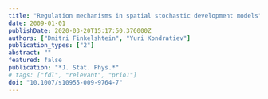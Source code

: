 ```yaml
---
title: "Regulation mechanisms in spatial stochastic development models"
date: 2009-01-01
publishDate: 2020-03-20T15:17:50.376000Z
authors: ["Dmitri Finkelshtein", "Yuri Kondratiev"]
publication_types: ["2"]
abstract: ""
featured: false
publication: "*J. Stat. Phys.*"
# tags: ["fdl", "relevant", "prio1"]
doi: "10.1007/s10955-009-9764-7"
---
```


